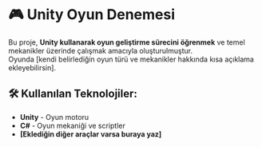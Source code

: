 # 🎮 Unity Oyun Denemesi

Bu proje, **Unity kullanarak oyun geliştirme sürecini öğrenmek** ve temel mekanikler üzerinde çalışmak amacıyla oluşturulmuştur.  
Oyunda [kendi belirlediğin oyun türü ve mekanikler hakkında kısa açıklama ekleyebilirsin].

## 🛠️ Kullanılan Teknolojiler:
- **Unity** - Oyun motoru  
- **C#** - Oyun mekaniği ve scriptler  
- **[Eklediğin diğer araçlar varsa buraya yaz]**  
